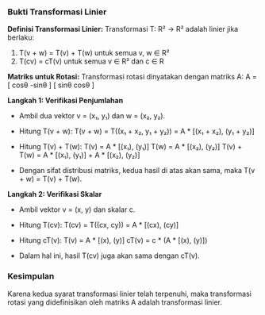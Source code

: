 ### Bukti Transformasi Linier

**Definisi Transformasi Linier:**
Transformasi T: R² → R² adalah linier jika berlaku:
1. T(v + w) = T(v) + T(w) untuk semua v, w ∈ R²
2. T(cv) = cT(v) untuk semua v ∈ R² dan c ∈ R

**Matriks untuk Rotasi:**
Transformasi rotasi dinyatakan dengan matriks A:
A = [ cosθ  -sinθ ]
       [ sinθ   cosθ ]

**Langkah 1: Verifikasi Penjumlahan**
- Ambil dua vektor v = (x₁, y₁) dan w = (x₂, y₂).
- Hitung T(v + w):
  T(v + w) = T((x₁ + x₂, y₁ + y₂))
  = A * [(x₁ + x₂), (y₁ + y₂)]

- Hitung T(v) + T(w):
  T(v) = A * [(x₁), (y₁)]
  T(w) = A * [(x₂), (y₂)]
  T(v) + T(w) = A * [(x₁), (y₁)] + A * [(x₂), (y₂)]

- Dengan sifat distribusi matriks, kedua hasil di atas akan sama, maka T(v + w) = T(v) + T(w).

**Langkah 2: Verifikasi Skalar**
- Ambil vektor v = (x, y) dan skalar c.
- Hitung T(cv):
  T(cv) = T((cx, cy))
  = A * [(cx), (cy)]

- Hitung cT(v):
  T(v) = A * [(x), (y)]
  cT(v) = c * (A * [(x), (y)])

- Dalam hal ini, hasil T(cv) juga akan sama dengan cT(v).

### Kesimpulan
Karena kedua syarat transformasi linier telah terpenuhi, maka transformasi rotasi yang didefinisikan oleh matriks A adalah transformasi linier.